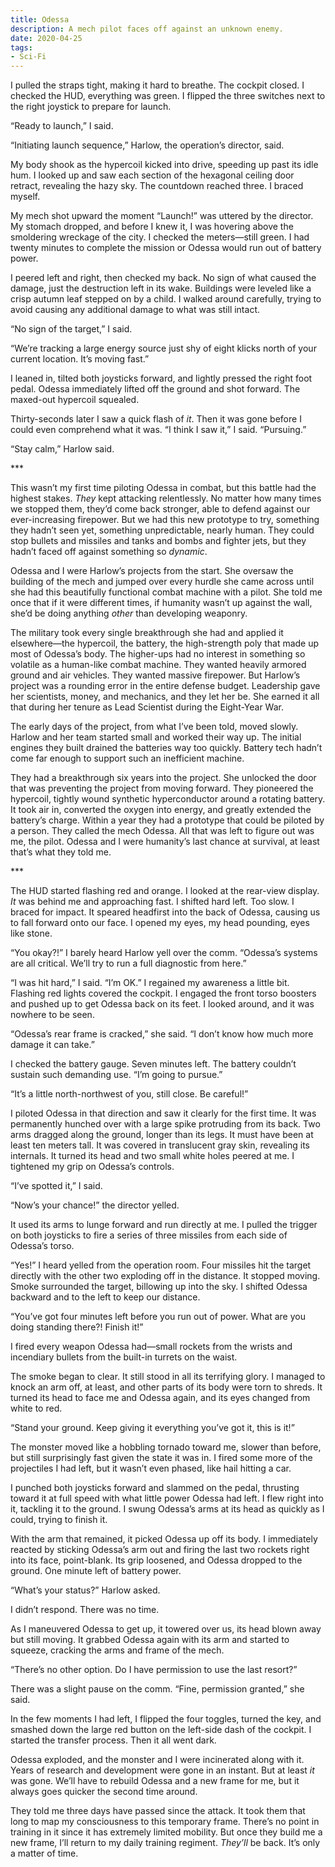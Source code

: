 ```yaml
---
title: Odessa
description: A mech pilot faces off against an unknown enemy.
date: 2020-04-25
tags:
- Sci-Fi
---
```


I pulled the straps tight, making it hard to breathe. The cockpit closed. I checked the HUD, everything was green. I flipped the three switches next to the right joystick to prepare for launch.

“Ready to launch,” I said.

“Initiating launch sequence,” Harlow, the operation’s director, said.

My body shook as the hypercoil kicked into drive, speeding up past its idle hum. I looked up and saw each section of the hexagonal ceiling door retract, revealing the hazy sky. The countdown reached three. I braced myself.

My mech shot upward the moment “Launch!” was uttered by the director. My stomach dropped, and before I knew it, I was hovering above the smoldering wreckage of the city. I checked the meters—still green. I had twenty minutes to complete the mission or Odessa would run out of battery power.

I peered left and right, then checked my back. No sign of what caused the damage, just the destruction left in its wake. Buildings were leveled like a crisp autumn leaf stepped on by a child. I walked around carefully, trying to avoid causing any additional damage to what was still intact.

“No sign of the target,” I said.

“We’re tracking a large energy source just shy of eight klicks north of your current location. It’s moving fast.”

I leaned in, tilted both joysticks forward, and lightly pressed the right foot pedal. Odessa immediately lifted off the ground and shot forward. The maxed-out hypercoil squealed.

Thirty-seconds later I saw a quick flash of _it_. Then it was gone before I could even comprehend what it was. “I think I saw it,” I said. “Pursuing.”

“Stay calm,” Harlow said.

<div class="section-break">***</div>

This wasn’t my first time piloting Odessa in combat, but this battle had the highest stakes. _They_ kept attacking relentlessly. No matter how many times we stopped them, they’d come back stronger, able to defend against our ever-increasing firepower. But we had this new prototype to try, something they hadn’t seen yet, something unpredictable, nearly human. They could stop bullets and missiles and tanks and bombs and fighter jets, but they hadn’t faced off against something so _dynamic_.

Odessa and I were Harlow’s projects from the start. She oversaw the building of the mech and jumped over every hurdle she came across until she had this beautifully functional combat machine with a pilot. She told me once that if it were different times, if humanity wasn’t up against the wall, she’d be doing anything _other_ than developing weaponry.

The military took every single breakthrough she had and applied it elsewhere—the hypercoil, the battery, the high-strength poly that made up most of Odessa’s body. The higher-ups had no interest in something so volatile as a human-like combat machine. They wanted heavily armored ground and air vehicles. They wanted massive firepower. But Harlow’s project was a rounding error in the entire defense budget. Leadership gave her scientists, money, and mechanics, and they let her be. She earned it all that during her tenure as Lead Scientist during the Eight-Year War.

The early days of the project, from what I’ve been told, moved slowly. Harlow and her team started small and worked their way up. The initial engines they built drained the batteries way too quickly. Battery tech hadn’t come far enough to support such an inefficient machine.

They had a breakthrough six years into the project. She unlocked the door that was preventing the project from moving forward. They pioneered the hypercoil, tightly wound synthetic hyperconductor around a rotating battery. It took air in, converted the oxygen into energy, and greatly extended the battery’s charge. Within a year they had a prototype that could be piloted by a person. They called the mech Odessa. All that was left to figure out was me, the pilot. Odessa and I were humanity’s last chance at survival, at least that’s what they told me.

<div class="section-break">***</div>

The HUD started flashing red and orange. I looked at the rear-view display. _It_ was behind me and approaching fast. I shifted hard left. Too slow. I braced for impact. It speared headfirst into the back of Odessa, causing us to fall forward onto our face. I opened my eyes, my head pounding, eyes like stone.

“You okay?!” I barely heard Harlow yell over the comm. “Odessa’s systems are all critical. We’ll try to run a full diagnostic from here.”

“I was hit hard,” I said. “I’m OK.” I regained my awareness a little bit. Flashing red lights covered the cockpit. I engaged the front torso boosters and pushed up to get Odessa back on its feet. I looked around, and it was nowhere to be seen.

“Odessa’s rear frame is cracked,” she said. “I don’t know how much more damage it can take.”

I checked the battery gauge. Seven minutes left. The battery couldn’t sustain such demanding use. “I’m going to pursue.”

“It’s a little north-northwest of you, still close. Be careful!”

I piloted Odessa in that direction and saw it clearly for the first time. It was permanently hunched over with a large spike protruding from its back. Two arms dragged along the ground, longer than its legs. It must have been at least ten meters tall. It was covered in translucent gray skin, revealing its internals. It turned its head and two small white holes peered at me. I tightened my grip on Odessa’s controls.

“I’ve spotted it,” I said.

“Now’s your chance!” the director yelled.

It used its arms to lunge forward and run directly at me. I pulled the trigger on both joysticks to fire a series of three missiles from each side of Odessa’s torso.

“Yes!” I heard yelled from the operation room. Four missiles hit the target directly with the other two exploding off in the distance. It stopped moving. Smoke surrounded the target, billowing up into the sky. I shifted Odessa backward and to the left to keep our distance.

“You’ve got four minutes left before you run out of power. What are you doing standing there?! Finish it!”

I fired every weapon Odessa had—small rockets from the wrists and incendiary bullets from the built-in turrets on the waist.

The smoke began to clear. It still stood in all its terrifying glory. I managed to knock an arm off, at least, and other parts of its body were torn to shreds. It turned its head to face me and Odessa again, and its eyes changed from white to red.

“Stand your ground. Keep giving it everything you’ve got it, this is it!”

The monster moved like a hobbling tornado toward me, slower than before, but still surprisingly fast given the state it was in. I fired some more of the projectiles I had left, but it wasn’t even phased, like hail hitting a car.

I punched both joysticks forward and slammed on the pedal, thrusting toward it at full speed with what little power Odessa had left. I flew right into it, tackling it to the ground. I swung Odessa’s arms at its head as quickly as I could, trying to finish it.

With the arm that remained, it picked Odessa up off its body. I immediately reacted by sticking Odessa’s arm out and firing the last two rockets right into its face, point-blank. Its grip loosened, and Odessa dropped to the ground. One minute left of battery power.

“What’s your status?” Harlow asked.

I didn’t respond. There was no time.

As I maneuvered Odessa to get up, it towered over us, its head blown away but still moving. It grabbed Odessa again with its arm and started to squeeze, cracking the arms and frame of the mech.

“There’s no other option. Do I have permission to use the last resort?”

There was a slight pause on the comm. “Fine, permission granted,” she said.

In the few moments I had left, I flipped the four toggles, turned the key, and smashed down the large red button on the left-side dash of the cockpit. I started the transfer process. Then it all went dark.

Odessa exploded, and the monster and I were incinerated along with it. Years of research and development were gone in an instant. But at least _it_ was gone. We’ll have to rebuild Odessa and a new frame for me, but it always goes quicker the second time around.

They told me three days have passed since the attack. It took them that long to map my consciousness to this temporary frame. There’s no point in training in it since it has extremely limited mobility. But once they build me a new frame, I’ll return to my daily training regiment. _They’ll_ be back. It’s only a matter of time.
